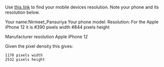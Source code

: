 Use [this link](https://www.webmobilefirst.com/en/devices/) to find your mobile devices resolution. Note your phone and its resolution below.

Your name:Nirmeet_Pansuriya
Your phone model:
Resolution:   For the Apple iPhone 12 it is 
                                            #390 pixels width
                                            #844 pixels height 



Manufacturer resolution Apple iPhone 12

Given the pixel density this gives:

    1170 pixels width
    2532 pixels height